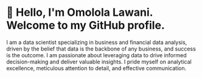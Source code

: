 # 👋 Hello, I'm Omolola Lawani. Welcome to my GitHub profile.
I am a data scientist specializing in business and financial data analysis, driven by the belief that data is the backbone of any business, and success is the outcome. I am passionate about leveraging data to drive informed decision-making and deliver valuable insights. I pride myself on analytical excellence, meticulous attention to detail, and effective communication.
